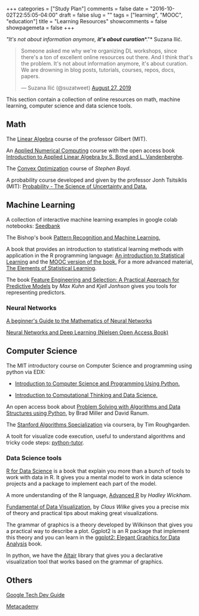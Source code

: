 +++
categories = ["Study Plan"]
comments = false
date = "2016-10-02T22:55:05-04:00"
draft = false
slug = ""
tags = ["learning", "MOOC", "education"]
title = "Learning Resources"
showcomments = false
showpagemeta = false
+++

*"It's not about information anymore,* ***it's about curation****."* Suzana Ilić.

<blockquote class="twitter-tweet"><p lang="en" dir="ltr">Someone asked me why we&#39;re organizing DL workshops, since there&#39;s a ton of excellent online resources out there. And I think that&#39;s the problem. It&#39;s not about information anymore, it&#39;s about curation. We are drowning in blog posts, tutorials, courses, repos, docs, papers.</p>&mdash; Suzana Ilić (@suzatweet) <a href="https://twitter.com/suzatweet/status/1166347201766780928?ref_src=twsrc%5Etfw">August 27, 2019</a></blockquote> <script async src="https://platform.twitter.com/widgets.js" charset="utf-8"></script>

This section contain a collection of online resources on math, machine learning, computer science and data science tools.


## Math

The [Linear Algebra](https://ocw.mit.edu/courses/mathematics/18-06-linear-algebra-spring-2010/index.htm) course of the professor Gilbert (MIT).

An [Applied Numerical Computing](http://www.seas.ucla.edu/~vandenbe/ee133a.html) course with the open access book [Introduction to Applied Linear Algebra by S. Boyd and L. Vandenberghe](https://web.stanford.edu/~boyd/vmls/vmls.pdf).

The [Convex Optimization](https://lagunita.stanford.edu/courses/Engineering/CVX101/Winter2014/info) course of *Stephen Boyd*.

A probability course developed and given by the professor Jonh Tsitsiklis (MIT): [Probability - The Science of Uncertainty and Data.](https://www.edx.org/es/course/probability-the-science-of-uncertainty-and-data-2)


## Machine Learning

A collection of interactive machine learning examples in google colab notebooks: [Seedbank](https://research.google.com/seedbank/)

The Bishop's book [Pattern Recognition and Machine Learning.](https://www.microsoft.com/en-us/research/uploads/prod/2006/01/Bishop-Pattern-Recognition-and-Machine-Learning-2006.pdf)

A book that provides an introduction to statistical learning methods with application in the R programming language: [An introduction to Statistical Learning](http://faculty.marshall.usc.edu/gareth-james/ISL/) and the [MOOC version of the book.](https://lagunita.stanford.edu/courses/HumanitiesSciences/StatLearning/Winter2016/about) For a more advanced material, [The Elements of Statistical Learning](https://web.stanford.edu/~hastie/ElemStatLearn/).

The book [Feature Engineering and Selection: A Practical Approach for Predictive Models](http://www.feat.engineering/) by *Max Kuhn* and *Kjell Jonhson* gives you tools for representing predictors.


### Neural Networks

[A beginner's Guide to the Mathematics of Neural Networks](http://citeseerx.ist.psu.edu/viewdoc/download?doi=10.1.1.161.3556&rep=rep1&type=pdf)

[Neural Networks and Deep Learning (Nielsen Open Access Book)](http://neuralnetworksanddeeplearning.com/)

## Computer Science

The MIT introductory course on Computer Science and programming using python via EDX:

- [Introduction to Computer Science and Programming Using Python.](https://www.edx.org/es/course/introduction-computer-science-mitx-6-00-1x-11) 

- [Introduction to Computational Thinking and Data Science.](https://www.edx.org/es/course/introduction-computational-thinking-data-mitx-6-00-2x-6)

An open access book about [Problem Solving with Algorithms and Data Structures using Python](https://runestone.academy/runestone/books/published/pythonds/index.html), by Brad Miller and David Ranum.

The [Stanford Algorithms Specialization](https://www.coursera.org/specializations/algorithms) via coursera, by Tim Roughgarden.

A toolt for visualize code execution, useful to understand algorithms and tricky code steps: [python-tutor](http://pythontutor.com/).

### Data Science tools

[R for Data Science](https://r4ds.had.co.nz/) is a book that explain you more than a bunch of tools to work with data in R. It gives you a mental model to work in data science projects and a package to implement each part of the model.

A more understanding of the R language, [Advanced R](https://adv-r.hadley.nz/) by *Hadley Wickham*.

[Fundamental of Data Visualization](https://serialmentor.com/dataviz/), by *Claus Wilke* gives you a precise mix of theory and practical tips about making great visualizations.

The grammar of graphics is a theory developed by Wilkinson that gives you a practical way to describe a plot. Ggplot2 is an R package that implement this theory and you can learn in the [ggplot2: Elegant Graphics for Data Analysis](https://ggplot2-book.org/) book.

In python, we have the [Altair](https://altair-viz.github.io/) library that gives you a declarative visualization tool that works based on the grammar of graphics.

## Others

[Google Tech Dev Guide](https://techdevguide.withgoogle.com/)

[Metacademy](https://metacademy.org/)